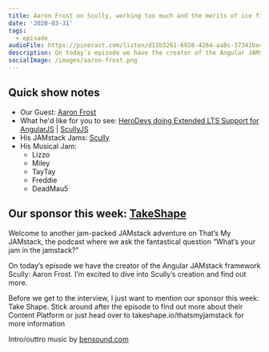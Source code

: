 ```yaml
---
title: Aaron Frost on Scully, working too much and the merits of ice fishing
date: '2020-03-31'
tags:
  - episode
audioFile: https://pinecast.com/listen/d11b3261-6928-4264-aa8c-37341bacbe6c.mp3
description: On today’s episode we have the creator of the Angular JAMstack framework Scully - Aaron Frost. I’m excited to dive into Scully’s creation and find out more.
socialImage: /images/aaron-frost.png
---
```


## Quick show notes

* Our Guest: [Aaron Frost](https://twitter.com/aaronfrost)
* What he'd like for you to see: [HeroDevs doing Extended LTS Support for AngularJS](https://github.com/stackbithq/sourcebit) | [ScullyJS](https://github.com/scullyio/scully)
* His JAMstack Jams: [Scully](https://scully.io/) 
* His Musical Jam: 
  * Lizzo
  * Miley
  * TayTay
  * Freddie
  * DeadMau5


## Our sponsor this week: [TakeShape](https://takeshape.io/thatsmyjamstack)

Welcome to another jam-packed JAMstack adventure on That’s My JAMstack, the podcast where we ask the fantastical question “What’s your jam in the jamstack?”

On today’s episode we have the creator of the Angular JAMstack framework Scully: Aaron Frost. I’m excited to dive into Scully’s creation and find out more.

Before we get to the interview, I just want to mention our sponsor this week: Take Shape. Stick around after the episode to find out more about their Content Platform or just head over to takeshape.io/thatsmyjamstack for more information



Intro/outtro music by [bensound.com](https://bensound.com)